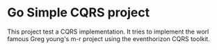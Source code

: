 # Go Simple CQRS project

This project test a CQRS implementation. It tries to implement the worl famous Greg young's m-r project using the eventhorizon CQRS toolkit.

